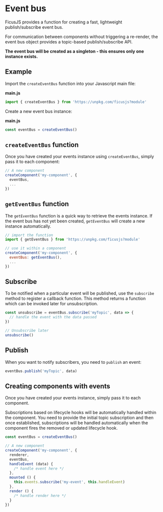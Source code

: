 # Event bus

FicusJS provides a function for creating a fast, lightweight publish/subscribe event bus.

For communication between components without triggering a re-render, the event bus object provides a topic-based publish/subscribe API.

**The event bus will be created as a singleton - this ensures only one instance exists.**

## Example

Import the `createEventBus` function into your Javascript main file:

**main.js**

```js
import { createEventBus } from 'https://unpkg.com/ficusjs?module'
```

Create a new event bus instance:

**main.js**

```js
const eventBus = createEventBus()
```

## `createEventBus` function

Once you have created your events instance using `createEventBus`, simply pass it to each component:

```js
// A new component
createComponent('my-component', {
  eventBus,
  ...
})
```

## `getEventBus` function

The `getEventBus` function is a quick way to retrieve the events instance.
If the event bus has not yet been created, `getEventBus` will create a new instance automatically.

```js
// import the function
import { getEventBus } from 'https://unpkg.com/ficusjs?module'

// use it within a component
createComponent('my-component', {
  eventBus: getEventBus(),
  ...
})
```

## Subscribe

To be notified when a particular event will be published, use the `subscribe` method to register a callback function.
This method returns a function which can be invoked later for unsubscription.

```js
const unsubscribe = eventBus.subscribe('myTopic', data => {
  // handle the event with the data passed
})

// Unsubscribe later
unsubscribe()
```

## Publish

When you want to notify subscribers, you need to `publish` an event:

```js
eventBus.publish('myTopic', data)
```

## Creating components with events

Once you have created your events instance, simply pass it to each component.

Subscriptions based on lifecycle hooks will be automatically handled within the component.
You need to provide the initial topic subscription and then once established, subscriptions
will be handled automatically when the component fires the removed or updated lifecycle hook.

```js
const eventBus = createEventBus()

// A new component
createComponent('my-component', {
  renderer,
  eventBus,
  handleEvent (data) {
    /* handle event here */
  },
  mounted () {
    this.events.subscribe('my-event', this.handleEvent)
  },
  render () {
    /* handle render here */
  }
})
```
